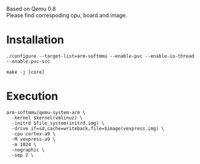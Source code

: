Based on Qemu 0.8  
Please find correspoding cpu, board and image.

# Installation

    ./configure --target-list=arm-softmmu --enable-pvc --enable-io-thread --enable-pvc-scc

    make -j [core]

# Execution

    arm-softmmu/qemu-system-arm \
      -kernel $kernel(vmlinuz) \
      -initrd $file_system(initrd.img) \
      -drive if=sd,cache=writeback,file=$image(vexpress.img) \
      -cpu cortex-a9 \
      -M vexpress-a9 \
      -m 1024 \
      -nographic \
      -smp 2 \
